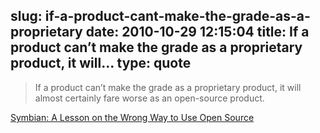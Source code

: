 slug: if-a-product-cant-make-the-grade-as-a-proprietary
date: 2010-10-29 12:15:04
title: If a product can’t make the grade as a proprietary product, it will...
type: quote
---

> If a product can’t make the grade as a proprietary product, it will almost certainly fare worse as an open-source product.

[Symbian: A Lesson on the Wrong Way to Use Open Source](http://gigaom.com/2010/10/28/symbian-a-lesson-on-the-wrong-way-to-use-open-source/)
